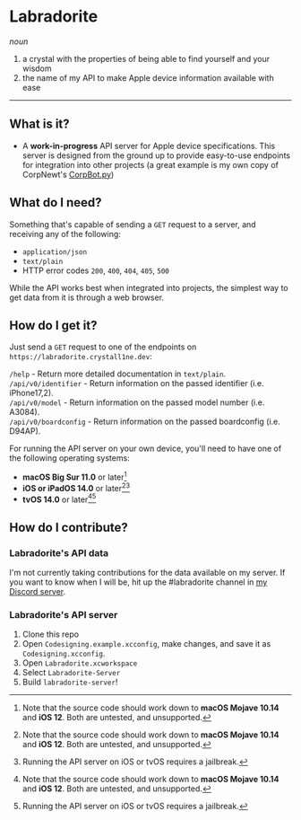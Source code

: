 # Labradorite
*noun*
1. a crystal with the properties of being able to find yourself and your wisdom
2. the name of my API<!--, framework, and app--> to make Apple device information available with ease
---
## What is it?
<!-- Labradorite has four components: -->
- A **work-in-progress** API server for Apple device specifications. This server is designed from the ground up
to provide easy-to-use endpoints for integration into other projects (a great example is my own copy of CorpNewt's
[CorpBot.py](https://github.com/CorpNewt/CorpBot.py))
<!--
- A **work-in-progress** Swift framework that uses this API - but not after attempting to derive device information
from the device itself, to stay as private as possible while providing the most information.
- Two **work-in-progress** Swift programs - a SwiftUI application, and command line tool - that use this framework to
provide device information at a glance, and allow you to browse information from any device supported by the API.
-->

## What do I need?
<!-- ### API -->
Something that's capable of sending a `GET` request to a server, and receiving any of the following:
- `application/json`
- `text/plain`
- HTTP error codes `200`, `400`, `404`, `405`, `500`

While the API works best when integrated into projects, the simplest way to get data from it is through a web browser.

<!-- 
### Swift framework, cli, and app[^1]
Any of the following operating systems:
- **iOS or iPadOS 14.0** or later
- **macOS Big Sur 11.0** or later
- **tvOS 14.0** or later
- **watchOS 7.0** or later
- **visionOS 1.0** or later
- **bridgeOS 7.0** or later[^2]

-->

## How do I get it?
<!-- ### API -->
Just send a `GET` request to one of the endpoints on `https://labradorite.crystall1ne.dev`:

`/help` - Return more detailed documentation in `text/plain`.  
`/api/v0/identifier` - Return information on the passed identifier (i.e. iPhone17,2).  
`/api/v0/model` - Return information on the passed model number (i.e. A3084).  
`/api/v0/boardconfig` - Return information on the passed boardconfig (i.e. D94AP).  

For running the API server on your own device, you'll need to have one of the following operating systems:
- **macOS Big Sur 11.0** or later[^1]
- **iOS or iPadOS 14.0** or later[^1][^2]
- **tvOS 14.0** or later[^1][^2]
<!--
- Linux NEEDS TO BE TESTED
- Windows NEEDS TO BE TESTED
-->

<!--
### Framework
copied from old readme, this needs to be updated for the Makefile setup, TODO
I'll release the first build of Labradorite in the Releases tab when it's ready for prime time. Until then:
1. Clone this repo
2. Open `Labradorite.xcodeproj`[^3]
3. Change the codesigning team in `Signing & Capabilities`
4. Build for your desired OS!

### App, CLI
uh, fucking open it??? TODO
-->

## How do I contribute?
### Labradorite's API data
I'm not currently taking contributions for the data available on my server. If you want to
know when I will be, hit up the #labradorite channel in [my Discord server](https://discord.crystall1ne.dev).

### Labradorite's API server
1. Clone this repo
2. Open `Codesigning.example.xcconfig`, make changes, and save it as `Codesigning.xcconfig`.
3. Open `Labradorite.xcworkspace`
4. Select `Labradorite-Server`
5. Build `labradorite-server`!

<!--
### Labradorite's framework
copied from old readme, this needs to be updated for the Makefile setup, TODO
1. Clone this repo
2. Open `Labradorite.xcodeproj`[^3]
3. Change the codesigning team in `Signing & Capabilities`
4. Edit and build for your desired OS!

### Labradorite's app, cli
same shit different day, TODO
-->


<!--
[^1]: This list is what I hope to target all the way through. If development hurdles come up, some functionality may be restricted to newer releases that are not listed here.
[^2]: Due to hardware and software restrictions, bridgeOS will not receive the SwiftUI-based application, and the framework will not feature API fallback functionality found on other platforms. 
-->

[^1]: Note that the source code should work down to **macOS Mojave 10.14** and **iOS 12**. Both are untested, and unsupported.
[^2]: Running the API server on iOS or tvOS requires a jailbreak.
